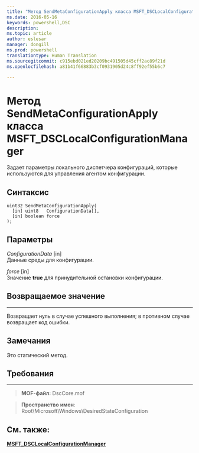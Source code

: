 ```yaml
---
title: "Метод SendMetaConfigurationApply класса MSFT_DSCLocalConfigurationManager"
ms.date: 2016-05-16
keywords: powershell,DSC
description: 
ms.topic: article
author: eslesar
manager: dongill
ms.prod: powershell
translationtype: Human Translation
ms.sourcegitcommit: c915ebd021ed20209bc491505d45cff2ac89f21d
ms.openlocfilehash: a81b41f66883b3cf0931905d24c8ff92ef55b6c7

---
```


# Метод SendMetaConfigurationApply класса MSFT_DSCLocalConfigurationManager

Задает параметры локального диспетчера конфигураций, которые используются для управления агентом конфигурации.

Синтаксис
------

```mof
uint32 SendMetaConfigurationApply(
  [in] uint8   ConfigurationData[],
  [in] boolean force
);
```

Параметры
----------

*ConfigurationData* \[in\]  
Данные среды для конфигурации.

*force* \[in\]  
Значение **true** для принудительной остановки конфигурации.

## Возвращаемое значение
------------

Возвращает нуль в случае успешного выполнения; в противном случае возвращает код ошибки.

## Замечания

Это статический метод.

## Требования
------------
>**MOF-файл:** DscCore.mof

>**Пространство имен**: Root\Microsoft\Windows\DesiredStateConfiguration


## См. также:


[**MSFT_DSCLocalConfigurationManager**](msft-dsclocalconfigurationmanager.md)


 

 






<!--HONumber=Aug16_HO3-->



